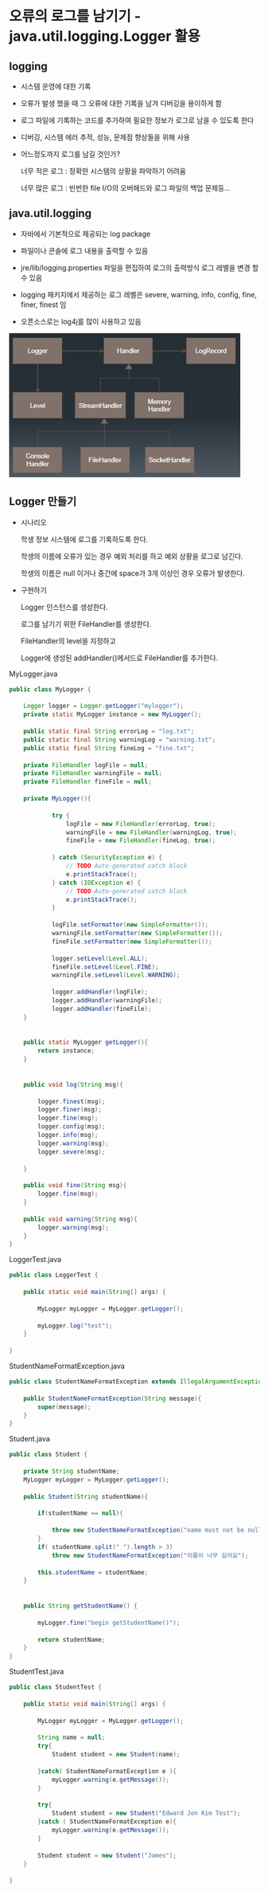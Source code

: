 # 오류의 로그를 남기기 - java.util.logging.Logger 활용

## logging

- 시스템 운영에 대한 기록

- 오류가 발생 했을 때 그 오류에 대한 기록을 남겨 디버깅을 용이하게 함

- 로그 파일에 기록하는 코드를 추가하여 필요한 정보가 로그로 남을 수 있도록 한다

- 디버깅, 시스템 에러 추적, 성능, 문제점 향상들을 위해 사용

- 어느정도까지 로그를 남길 것인가?

  너무 적은 로그 : 정확한 시스템의 상황을 파악하기 어려움

  너무 많은 로그 : 빈번한 file I/O의 오버헤드와 로그 파일의 백업 문제등...

## java.util.logging

- 자바에서 기본적으로 제공되는 log package

- 파일이나 콘솔에 로그 내용을 출력할 수 있음

- jre/lib/logging.properties 파일을 편집하여 로그의 출력방식 로그 레벨을 변경 할 수 있음

- logging 패키지에서 제공하는 로그 레벨은 severe, warning, info, config, fine, finer, finest 임

- 오픈소스로는 log4j를 많이 사용하고 있음

![logger.png](logger.png)

## Logger 만들기

- 시나리오

  학생 정보 시스템에 로그를 기록하도록 한다.

  학생의 이름에 오류가 있는 경우 예외 처리를 하고 예외 상황을 로그로 남긴다.

  학생의 이름은 null 이거나 중간에 space가 3개 이상인 경우 오류가 발생한다.

- 구현하기

  Logger 인스턴스를 생성한다.

  로그를 남기기 위한 FileHandler를 생성한다.

  FileHandler의 level을 지정하고

  Logger에 생성된 addHandler()메서드로 FileHandler를 추가한다.

MyLogger.java
```java
public class MyLogger {
	
	Logger logger = Logger.getLogger("mylogger");
	private static MyLogger instance = new MyLogger();
	
	public static final String errorLog = "log.txt";
	public static final String warningLog = "warning.txt";
	public static final String fineLog = "fine.txt";
	
	private FileHandler logFile = null;
	private FileHandler warningFile = null;
	private FileHandler fineFile = null;

	private MyLogger(){
	
			try {
				logFile = new FileHandler(errorLog, true);
				warningFile = new FileHandler(warningLog, true);
				fineFile = new FileHandler(fineLog, true);
				
			} catch (SecurityException e) {
				// TODO Auto-generated catch block
				e.printStackTrace();
			} catch (IOException e) {
				// TODO Auto-generated catch block
				e.printStackTrace();
			}
	
			logFile.setFormatter(new SimpleFormatter());
			warningFile.setFormatter(new SimpleFormatter());
			fineFile.setFormatter(new SimpleFormatter());
			
			logger.setLevel(Level.ALL);
			fineFile.setLevel(Level.FINE);
			warningFile.setLevel(Level.WARNING);
			
			logger.addHandler(logFile);
			logger.addHandler(warningFile);
			logger.addHandler(fineFile);
	}	
	
	
	public static MyLogger getLogger(){
		return instance;
	}

	
	public void log(String msg){
		
		logger.finest(msg);
		logger.finer(msg);
		logger.fine(msg);
		logger.config(msg);
		logger.info(msg);
		logger.warning(msg);
		logger.severe(msg);
		
	}
	
	public void fine(String msg){
		logger.fine(msg);
	}
	
	public void warning(String msg){
		logger.warning(msg);
	}
}
```

LoggerTest.java
```java
public class LoggerTest {

	public static void main(String[] args) {

		MyLogger myLogger = MyLogger.getLogger();
		
		myLogger.log("test");
	}

}
```

StudentNameFormatException.java
```java
public class StudentNameFormatException extends IllegalArgumentException{

	public StudentNameFormatException(String message){
		super(message);
	}
}
```

Student.java
```java
public class Student {

	private String studentName;
	MyLogger myLogger = MyLogger.getLogger();
	
	public Student(String studentName){

		if(studentName == null){
		
			throw new StudentNameFormatException("name must not be null");
		}
		if( studentName.split(" ").length > 3)
			throw new StudentNameFormatException("이름이 너무 길어요");
		
		this.studentName = studentName;
	}

	
	public String getStudentName() {
		
		myLogger.fine("begin getStudentName()");
		
		return studentName;
	}
}
```

StudentTest.java
```java
public class StudentTest {
	
	public static void main(String[] args) {
	
		MyLogger myLogger = MyLogger.getLogger();
		
		String name = null;
		try{
			Student student = new Student(name);
			
		}catch( StudentNameFormatException e ){
			myLogger.warning(e.getMessage());
		}
		
		try{
			Student student = new Student("Edward Jon Kim Test");
		}catch ( StudentNameFormatException e){
			myLogger.warning(e.getMessage());
		}
		
		Student student = new Student("James");
	}
	
}

```

